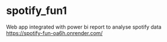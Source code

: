 # spotify_fun1
Web app integrated with power bi report to analyse spotify data
https://spotify-fun-oa6h.onrender.com/